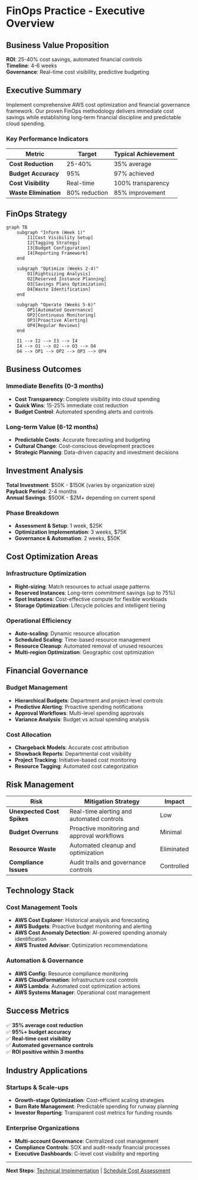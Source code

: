 # FinOps Practice - Executive Overview

## Business Value Proposition

**ROI**: 25-40% cost savings, automated financial controls  
**Timeline**: 4-6 weeks  
**Governance**: Real-time cost visibility, predictive budgeting

## Executive Summary

Implement comprehensive AWS cost optimization and financial governance framework. Our proven FinOps methodology delivers immediate cost savings while establishing long-term financial discipline and predictable cloud spending.

### Key Performance Indicators

| Metric | Target | Typical Achievement |
|--------|--------|-------------------|
| **Cost Reduction** | 25-40% | 35% average |
| **Budget Accuracy** | 95% | 97% achieved |
| **Cost Visibility** | Real-time | 100% transparency |
| **Waste Elimination** | 80% reduction | 85% improvement |

## FinOps Strategy

```mermaid
graph TB
    subgraph "Inform (Week 1)"
        I1[Cost Visibility Setup]
        I2[Tagging Strategy]
        I3[Budget Configuration]
        I4[Reporting Framework]
    end
    
    subgraph "Optimize (Weeks 2-4)"
        O1[Rightsizing Analysis]
        O2[Reserved Instance Planning]
        O3[Savings Plans Optimization]
        O4[Waste Identification]
    end
    
    subgraph "Operate (Weeks 5-6)"
        OP1[Automated Governance]
        OP2[Continuous Monitoring]
        OP3[Proactive Alerting]
        OP4[Regular Reviews]
    end
    
    I1 --> I2 --> I3 --> I4
    I4 --> O1 --> O2 --> O3 --> O4
    O4 --> OP1 --> OP2 --> OP3 --> OP4
```

## Business Outcomes

### Immediate Benefits (0-3 months)
- **Cost Transparency**: Complete visibility into cloud spending
- **Quick Wins**: 15-25% immediate cost reduction
- **Budget Control**: Automated spending alerts and controls

### Long-term Value (6-12 months)
- **Predictable Costs**: Accurate forecasting and budgeting
- **Cultural Change**: Cost-conscious development practices
- **Strategic Planning**: Data-driven capacity and investment decisions

## Investment Analysis

**Total Investment**: $50K - $150K (varies by organization size)  
**Payback Period**: 2-4 months  
**Annual Savings**: $500K - $2M+ depending on current spend

### Phase Breakdown
- **Assessment & Setup**: 1 week, $25K
- **Optimization Implementation**: 3 weeks, $75K
- **Governance & Automation**: 2 weeks, $50K

## Cost Optimization Areas

### Infrastructure Optimization
- **Right-sizing**: Match resources to actual usage patterns
- **Reserved Instances**: Long-term commitment savings (up to 75%)
- **Spot Instances**: Cost-effective compute for flexible workloads
- **Storage Optimization**: Lifecycle policies and intelligent tiering

### Operational Efficiency
- **Auto-scaling**: Dynamic resource allocation
- **Scheduled Scaling**: Time-based resource management
- **Resource Cleanup**: Automated removal of unused resources
- **Multi-region Optimization**: Geographic cost optimization

## Financial Governance

### Budget Management
- **Hierarchical Budgets**: Department and project-level controls
- **Predictive Alerting**: Proactive spending notifications
- **Approval Workflows**: Multi-level spending approvals
- **Variance Analysis**: Budget vs actual spending analysis

### Cost Allocation
- **Chargeback Models**: Accurate cost attribution
- **Showback Reports**: Departmental cost visibility
- **Project Tracking**: Initiative-based cost monitoring
- **Resource Tagging**: Automated cost categorization

## Risk Management

| Risk | Mitigation Strategy | Impact |
|------|-------------------|---------|
| **Unexpected Cost Spikes** | Real-time alerting and automated controls | Low |
| **Budget Overruns** | Proactive monitoring and approval workflows | Minimal |
| **Resource Waste** | Automated cleanup and optimization | Eliminated |
| **Compliance Issues** | Audit trails and governance controls | Controlled |

## Technology Stack

### Cost Management Tools
- **AWS Cost Explorer**: Historical analysis and forecasting
- **AWS Budgets**: Proactive budget monitoring and alerting
- **AWS Cost Anomaly Detection**: AI-powered spending anomaly identification
- **AWS Trusted Advisor**: Optimization recommendations

### Automation & Governance
- **AWS Config**: Resource compliance monitoring
- **AWS CloudFormation**: Infrastructure cost controls
- **AWS Lambda**: Automated cost optimization actions
- **AWS Systems Manager**: Operational cost management

## Success Metrics

✅ **35% average cost reduction**  
✅ **95%+ budget accuracy**  
✅ **Real-time cost visibility**  
✅ **Automated governance controls**  
✅ **ROI positive within 3 months**

## Industry Applications

### Startups & Scale-ups
- **Growth-stage Optimization**: Cost-efficient scaling strategies
- **Burn Rate Management**: Predictable spending for runway planning
- **Investor Reporting**: Transparent cost metrics for funding rounds

### Enterprise Organizations
- **Multi-account Governance**: Centralized cost management
- **Compliance Controls**: SOX and audit-ready financial processes
- **Executive Dashboards**: C-level cost visibility and reporting

---

**Next Steps**: [Technical Implementation](README_tech.md) | [Schedule Cost Assessment](mailto:finops@cloudelligent.com)